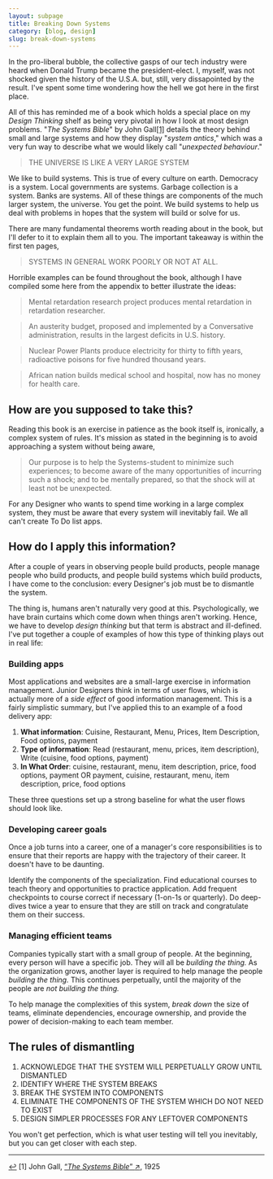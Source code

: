 ```yaml
---
layout: subpage
title: Breaking Down Systems
category: [blog, design]
slug: break-down-systems
---
```

In the pro-liberal bubble, the collective gasps of our tech industry were heard when Donald Trump became the president-elect. I, myself, was not shocked given the history of the U.S.A. but, still, very dissapointed by the result. I've spent some time wondering how the hell we got here in the first place. 

All of this has reminded me of a book which holds a special place on my *Design Thinking* shelf as being very pivotal in how I look at most design problems. "*The Systems Bible*" by John Gall<a id="anchor-1" href="#note-1" class="fieldnotes-anchor">[1]</a> details the theory behind small and large systems and how they display "_system antics_," which was a very fun way to describe what we would likely call "*unexpected behaviour*."

<blockquote class="large">
    <p>THE UNIVERSE IS LIKE A VERY LARGE SYSTEM</p>
</blockquote>

We like to build systems. This is true of every culture on earth. Democracy is a system. Local governments are systems. Garbage collection is a system. Banks are systems. All of these things are components of the much larger system, the universe. You get the point. We build systems to help us deal with problems in hopes that the system will build or solve for us.

There are many fundamental theorems worth reading about in the book, but I'll defer to it to explain them all to you. The important takeaway is within the first ten pages,

<blockquote class="large">
    <p>SYSTEMS IN GENERAL WORK POORLY OR NOT AT ALL.</p>
</blockquote>
    
Horrible examples can be found throughout the book, although I have compiled some here from the appendix to better illustrate the ideas:

> Mental retardation research project produces mental retardation in retardation researcher.  

> An austerity budget, proposed and implemented by a Conversative administration, results in the largest deficits in U.S. history.  

> Nuclear Power Plants produce electricity for thirty to fifth years, radioactive poisons for five hundred thousand years.  

> African nation builds medical school and hospital, now has no money for health care.

## How are you supposed to take this?

Reading this book is an exercise in patience as the book itself is, ironically, a complex system of rules. It's mission as stated in the beginning is to avoid approaching a system without being aware,

> Our purpose is to help the Systems-student to minimize such experiences; to become aware of the many opportunities of incurring such a shock; and to be mentally prepared, so that the shock will at least not be unexpected.

For any Designer who wants to spend time working in a large complex system, they must be aware that every system will inevitably fail. We all can't create To Do list apps. 

## How do I apply this information?

After a couple of years in observing people build products, people manage people who build products, and people build systems which build products, I have come to the conclusion: every Designer's job must be to dismantle the system.

The thing is, humans aren't naturally very good at this. Psychologically, we have brain curtains which come down when things aren't working. Hence, we have to develop _design thinking_ but that term is abstract and ill-defined. I've put together a couple of examples of how this type of thinking plays out in real life:

### Building apps

Most applications and websites are a small-large exercise in information management. Junior Designers think in terms of user flows, which is actually more of a _side effect_ of good information management. This is a fairly simplistic summary, but I've applied this to an example of a food delivery app:

1. **What information**: Cuisine, Restaurant, Menu, Prices, Item Description, Food options, payment
2. **Type of information**: Read (restaurant, menu, prices, item description), Write (cuisine, food options, payment)
3. **In What Order**: cuisine, restaurant, menu, item description, price, food options, payment OR payment, cuisine, restaurant, menu, item description, price, food options

These three questions set up a strong baseline for what the user flows should look like.

### Developing career goals

Once a job turns into a career, one of a manager's core responsibilities is to ensure that their reports are happy with the trajectory of their career. It doesn't have to be daunting.

Identify the components of the specialization. Find educational courses to teach theory and opportunities to practice application. Add frequent checkpoints to course correct if necessary (1-on-1s or quarterly). Do deep-dives twice a year to ensure that they are still on track and congratulate them on their success.

### Managing efficient teams

Companies typically start with a small group of people. At the beginning, every person will have a specific job. They will all be _building the thing._ As the organization grows, another layer is required to help manage the people _building the thing._ This continues perpetually, until the majority of the people are _not building the thing._

To help manage the complexities of this system, _break down_ the size of teams, eliminate dependencies, encourage ownership, and provide the power of decision-making to each team member. 

## The rules of dismantling

1. ACKNOWLEDGE THAT THE SYSTEM WILL PERPETUALLY GROW UNTIL DISMANTLED
2. IDENTIFY WHERE THE SYSTEM BREAKS
3. BREAK THE SYSTEM INTO COMPONENTS
4. ELIMINATE THE COMPONENTS OF THE SYSTEM WHICH DO NOT NEED TO EXIST
5. DESIGN SIMPLER PROCESSES FOR ANY LEFTOVER COMPONENTS

You won't get perfection, which is what user testing will tell you inevitably, but you can get closer with each step.

<hr class="small">

<div class="fieldnotes">
    <p id="note-1" class="h6"><a href="#anchor-1" class="footnote-back">&#8617;&#xFE0E;</a> <span class="footnote">[1]</span> John Gall, <a href="http://www.amazon.com/gp/product/0961825170/ref=as_li_tl?ie=UTF8&camp=1789&creative=9325&creativeASIN=0961825170&linkCode=as2&tag=heltraprodes-20&linkId=OSDRIO2RM32JGGKB" class="external" target="_blank">&#8220;<span class="external-body"><em>The Systems Bible</em></span>&#8221; <span class="external-box"><span class="external-box__arrow">↗&#xFE0E;</span></span></a>, 1925</p>
</div>